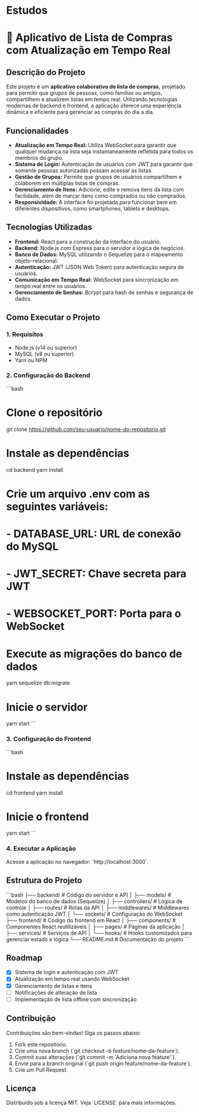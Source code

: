 # Estudos

# 🛒 Aplicativo de Lista de Compras com Atualização em Tempo Real

## Descrição do Projeto
Este projeto é um **aplicativo colaborativo de lista de compras**, projetado para permitir que grupos de pessoas, como famílias ou amigos, compartilhem e atualizem listas em tempo real. Utilizando tecnologias modernas de backend e frontend, a aplicação oferece uma experiência dinâmica e eficiente para gerenciar as compras do dia a dia.

## Funcionalidades
- **Atualização em Tempo Real:** Utiliza WebSocket para garantir que qualquer mudança na lista seja instantaneamente refletida para todos os membros do grupo.
- **Sistema de Login:** Autenticação de usuários com JWT para garantir que somente pessoas autorizadas possam acessar as listas.
- **Gestão de Grupos:** Permite que grupos de usuários compartilhem e colaborem em múltiplas listas de compras.
- **Gerenciamento de Itens:** Adicione, edite e remova itens da lista com facilidade, além de marcar itens como comprados ou não comprados.
- **Responsividade:** A interface foi projetada para funcionar bem em diferentes dispositivos, como smartphones, tablets e desktops.

## Tecnologias Utilizadas
- **Frontend:** React para a construção da interface do usuário.
- **Backend:** Node.js com Express para o servidor e lógica de negócios.
- **Banco de Dados:** MySQL utilizando o Sequelize para o mapeamento objeto-relacional.
- **Autenticação:** JWT (JSON Web Token) para autenticação segura de usuários.
- **Comunicação em Tempo Real:** WebSocket para sincronização em tempo real entre os usuários.
- **Gerenciamento de Senhas:** Bcrypt para hash de senhas e segurança de dados.

## Como Executar o Projeto

### 1. Requisitos
- Node.js (v14 ou superior)
- MySQL (v8 ou superior)
- Yarn ou NPM

### 2. Configuração do Backend
\`\`\`bash
# Clone o repositório
git clone https://github.com/seu-usuario/nome-do-repositorio.git

# Instale as dependências
cd backend
yarn install

# Crie um arquivo .env com as seguintes variáveis:
# - DATABASE_URL: URL de conexão do MySQL
# - JWT_SECRET: Chave secreta para JWT
# - WEBSOCKET_PORT: Porta para o WebSocket

# Execute as migrações do banco de dados
yarn sequelize db:migrate

# Inicie o servidor
yarn start
\`\`\`

### 3. Configuração do Frontend
\`\`\`bash
# Instale as dependências
cd frontend
yarn install

# Inicie o frontend
yarn start
\`\`\`

### 4. Executar a Aplicação
Acesse a aplicação no navegador: \`http://localhost:3000\`.

## Estrutura do Projeto
\`\`\`bash
├── backend/                # Código do servidor e API
│   ├── models/             # Modelos do banco de dados (Sequelize)
│   ├── controllers/        # Lógica de controle
│   ├── routes/             # Rotas da API
│   ├── middlewares/        # Middlewares como autenticação JWT
│   └── sockets/            # Configuração do WebSocket
├── frontend/               # Código do frontend em React
│   ├── components/         # Componentes React reutilizáveis
│   ├── pages/              # Páginas da aplicação
│   ├── services/           # Serviços de API
│   └── hooks/              # Hooks customizados para gerenciar estado e lógica
└── README.md               # Documentação do projeto
\`\`\`

## Roadmap
- [x] Sistema de login e autenticação com JWT
- [x] Atualização em tempo real usando WebSocket
- [x] Gerenciamento de listas e itens
- [ ] Notificações de alteração de lista
- [ ] Implementação de lista offline com sincronização

## Contribuição
Contribuições são bem-vindas! Siga os passos abaixo:
1. Fork este repositório.
2. Crie uma nova branch (\`git checkout -b feature/nome-da-feature\`).
3. Commit suas alterações (\`git commit -m 'Adiciona nova feature'\`).
4. Envie para a branch original (\`git push origin feature/nome-da-feature\`).
5. Crie um Pull Request.

## Licença
Distribuído sob a licença MIT. Veja \`LICENSE\` para mais informações.